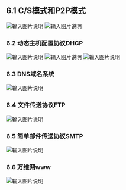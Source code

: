 ## 6.1 C/S模式和P2P模式
![输入图片说明](/imgs/2023-11-26/8ahLAz0eDiO89uWp.png)
![输入图片说明](/imgs/2023-11-26/ohEYYcxu6rNMOpTd.png)
### 6.2 动态主机配置协议DHCP
![输入图片说明](/imgs/2023-11-26/7ExroPkGPDZj7QY5.png)
![输入图片说明](/imgs/2023-11-26/I7SpBMfCfxIhEH9m.png)
![输入图片说明](/imgs/2023-11-26/BY1rXtlUgpulHMFp.png)
### 6.3 DNS域名系统
![输入图片说明](/imgs/2023-11-26/r4GjDYSKS1vOMZIc.png)
### 6.4 文件传送协议FTP
![输入图片说明](/imgs/2023-11-26/SYeWQWKGQkKZoRwG.png)
### 6.5 简单邮件传送协议SMTP
![输入图片说明](/imgs/2023-11-26/kvZjLg5E7DZb1TAp.png)
### 6.6 万维网www
![输入图片说明](/imgs/2023-11-26/UQGI13ruQ7grveFi.png)
<!--stackedit_data:
eyJoaXN0b3J5IjpbMjEyNDA5OTczN119
-->